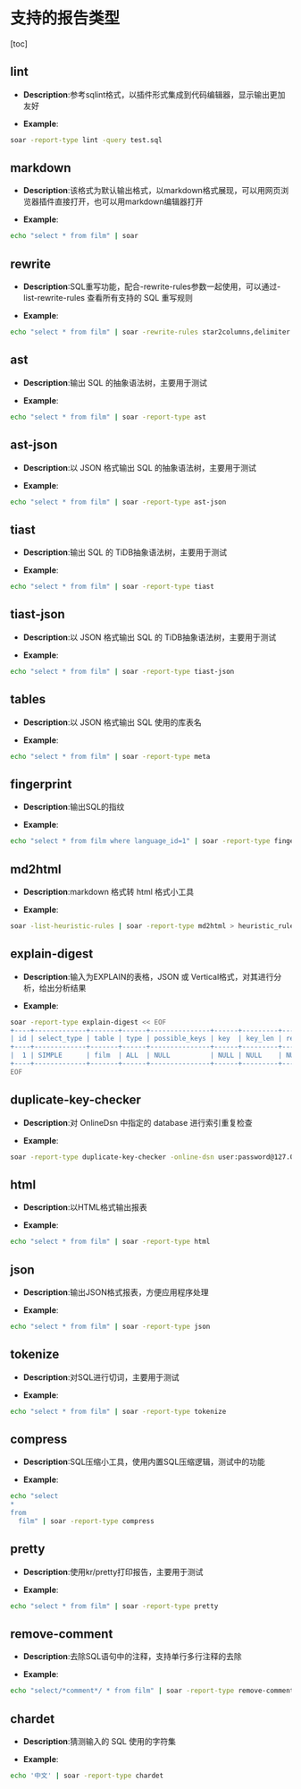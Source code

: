 # 支持的报告类型

[toc]

## lint
* **Description**:参考sqlint格式，以插件形式集成到代码编辑器，显示输出更加友好

* **Example**:

```bash
soar -report-type lint -query test.sql
```
## markdown
* **Description**:该格式为默认输出格式，以markdown格式展现，可以用网页浏览器插件直接打开，也可以用markdown编辑器打开

* **Example**:

```bash
echo "select * from film" | soar
```
## rewrite
* **Description**:SQL重写功能，配合-rewrite-rules参数一起使用，可以通过-list-rewrite-rules 查看所有支持的 SQL 重写规则

* **Example**:

```bash
echo "select * from film" | soar -rewrite-rules star2columns,delimiter -report-type rewrite
```
## ast
* **Description**:输出 SQL 的抽象语法树，主要用于测试

* **Example**:

```bash
echo "select * from film" | soar -report-type ast
```
## ast-json
* **Description**:以 JSON 格式输出 SQL 的抽象语法树，主要用于测试

* **Example**:

```bash
echo "select * from film" | soar -report-type ast-json
```
## tiast
* **Description**:输出 SQL 的 TiDB抽象语法树，主要用于测试

* **Example**:

```bash
echo "select * from film" | soar -report-type tiast
```
## tiast-json
* **Description**:以 JSON 格式输出 SQL 的 TiDB抽象语法树，主要用于测试

* **Example**:

```bash
echo "select * from film" | soar -report-type tiast-json
```
## tables
* **Description**:以 JSON 格式输出 SQL 使用的库表名

* **Example**:

```bash
echo "select * from film" | soar -report-type meta
```
## fingerprint
* **Description**:输出SQL的指纹

* **Example**:

```bash
echo "select * from film where language_id=1" | soar -report-type fingerprint
```
## md2html
* **Description**:markdown 格式转 html 格式小工具

* **Example**:

```bash
soar -list-heuristic-rules | soar -report-type md2html > heuristic_rules.html
```
## explain-digest
* **Description**:输入为EXPLAIN的表格，JSON 或 Vertical格式，对其进行分析，给出分析结果

* **Example**:

```bash
soar -report-type explain-digest << EOF
+----+-------------+-------+------+---------------+------+---------+------+------+-------+
| id | select_type | table | type | possible_keys | key  | key_len | ref  | rows | Extra |
+----+-------------+-------+------+---------------+------+---------+------+------+-------+
|  1 | SIMPLE      | film  | ALL  | NULL          | NULL | NULL    | NULL | 1131 |       |
+----+-------------+-------+------+---------------+------+---------+------+------+-------+
EOF
```
## duplicate-key-checker
* **Description**:对 OnlineDsn 中指定的 database 进行索引重复检查

* **Example**:

```bash
soar -report-type duplicate-key-checker -online-dsn user:password@127.0.0.1:3306/db
```
## html
* **Description**:以HTML格式输出报表

* **Example**:

```bash
echo "select * from film" | soar -report-type html
```
## json
* **Description**:输出JSON格式报表，方便应用程序处理

* **Example**:

```bash
echo "select * from film" | soar -report-type json
```
## tokenize
* **Description**:对SQL进行切词，主要用于测试

* **Example**:

```bash
echo "select * from film" | soar -report-type tokenize
```
## compress
* **Description**:SQL压缩小工具，使用内置SQL压缩逻辑，测试中的功能

* **Example**:

```bash
echo "select
*
from
  film" | soar -report-type compress
```
## pretty
* **Description**:使用kr/pretty打印报告，主要用于测试

* **Example**:

```bash
echo "select * from film" | soar -report-type pretty
```
## remove-comment
* **Description**:去除SQL语句中的注释，支持单行多行注释的去除

* **Example**:

```bash
echo "select/*comment*/ * from film" | soar -report-type remove-comment
```
## chardet
* **Description**:猜测输入的 SQL 使用的字符集

* **Example**:

```bash
echo '中文' | soar -report-type chardet
```

